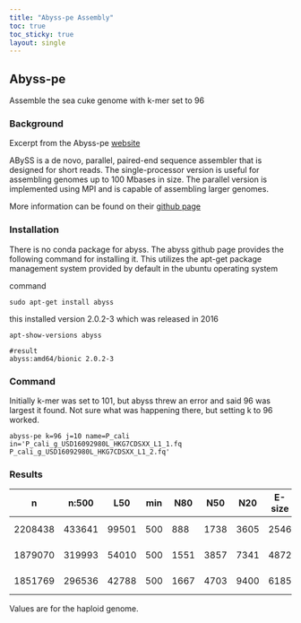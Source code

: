 ```yaml
---
title: "Abyss-pe Assembly"
toc: true
toc_sticky: true
layout: single
---
```


## Abyss-pe 
Assemble the sea cuke genome with k-mer set to 96

### Background

Excerpt from the Abyss-pe [website](https://www.bcgsc.ca/resources/software/abyss)

ABySS is a de novo, parallel, paired-end sequence assembler that is designed for short reads. The single-processor version is useful for assembling genomes up to 100 Mbases in size. The parallel version is implemented using MPI and is capable of assembling larger genomes.

More information can be found on their [github page](https://github.com/bcgsc/abyss)

### Installation
There is no conda package for abyss. The abyss github page provides the following command for installing it. This utilizes the apt-get package management system provided by default in the ubuntu operating system

command
```
sudo apt-get install abyss
```

this installed version 2.0.2-3 which was released in 2016
```
apt-show-versions abyss

#result
abyss:amd64/bionic 2.0.2-3 
```

### Command   
Initially k-mer was set to 101, but abyss threw an error and said 96 was largest it found. Not sure what was happening there, but setting k to 96 worked.

```
abyss-pe k=96 j=10 name=P_cali in='P_cali_g_USD16092980L_HKG7CDSXX_L1_1.fq P_cali_g_USD16092980L_HKG7CDSXX_L1_2.fq'
```

### Results  

n        |n:500   |L50    |min  |N80   |N50   |N20   |E-size  |max     |sum      |name
---      |---     |---    |---  |---   |---   |---   |---     |---     |---      |---
2208438  |433641  |99501  |500  |888   |1738  |3605  |2546    |53135   |614e6    |P_cali-unitigs.fa
1879070  |319993  |54010  |500  |1551  |3857  |7341  |4872    |53501   |699.7e6  |P_cali-contigs.fa
1851769  |296536  |42788  |500  |1667  |4703  |9400  |6185    |103673  |698.9e6  |P_cali-scaffolds.fa

Values are for the haploid genome. 